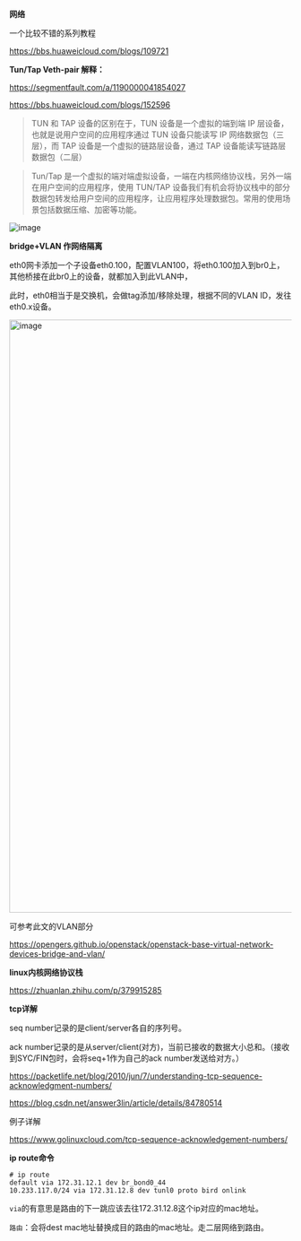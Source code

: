 **网络**

一个比较不错的系列教程

https://bbs.huaweicloud.com/blogs/109721

**Tun/Tap Veth-pair 解释：**

https://segmentfault.com/a/1190000041854027

https://bbs.huaweicloud.com/blogs/152596

> TUN 和 TAP 设备的区别在于，TUN 设备是一个虚拟的端到端 IP 层设备，也就是说用户空间的应用程序通过 TUN 设备只能读写 IP 网络数据包（三层），而 TAP 设备是一个虚拟的链路层设备，通过 TAP 设备能读写链路层数据包（二层）

> Tun/Tap 是一个虚拟的端对端虚拟设备，一端在内核网络协议栈，另外一端在用户空间的应用程序，使用 TUN/TAP 设备我们有机会将协议栈中的部分数据包转发给用户空间的应用程序，让应用程序处理数据包。常用的使用场景包括数据压缩、加密等功能。

![image](https://user-images.githubusercontent.com/310284/182316321-bcf0cc01-d98f-47a0-ab0e-7ca014ffc5ce.png)


**bridge+VLAN 作网络隔离**

eth0网卡添加一个子设备eth0.100，配置VLAN100，将eth0.100加入到br0上，其他桥接在此br0上的设备，就都加入到此VLAN中，

此时，eth0相当于是交换机，会做tag添加/移除处理，根据不同的VLAN ID，发往eth0.x设备。

<img width="1058" alt="image" src="https://user-images.githubusercontent.com/310284/184836591-ea907d4c-289e-40b0-9e2b-f1227e7520e7.png">



可参考此文的VLAN部分

https://opengers.github.io/openstack/openstack-base-virtual-network-devices-bridge-and-vlan/



**linux内核网络协议栈**

https://zhuanlan.zhihu.com/p/379915285

**tcp详解**

seq number记录的是client/server各自的序列号。

ack number记录的是从server/client(对方)，当前已接收的数据大小总和。（接收到SYC/FIN包时，会将seq+1作为自己的ack number发送给对方。）



https://packetlife.net/blog/2010/jun/7/understanding-tcp-sequence-acknowledgment-numbers/

https://blog.csdn.net/answer3lin/article/details/84780514

例子详解

https://www.golinuxcloud.com/tcp-sequence-acknowledgement-numbers/


**ip route命令**

```
# ip route 
default via 172.31.12.1 dev br_bond0_44
10.233.117.0/24 via 172.31.12.8 dev tunl0 proto bird onlink 
```
`via`的有意思是路由的下一跳应该去往172.31.12.8这个ip对应的mac地址。

`路由`：会将dest mac地址替换成目的路由的mac地址。走二层网络到路由。
